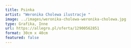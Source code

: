 ```yaml
---
title: Psinka
artist: "Weronika Cholewa ilustracje "
image: ../images/weronika-cholewa-weronika-cholewa.jpg
type: Grafika, Inne
url: https://allegro.pl/oferta/12900562851
format: 30cm x 40cm
featured: false
---
```


